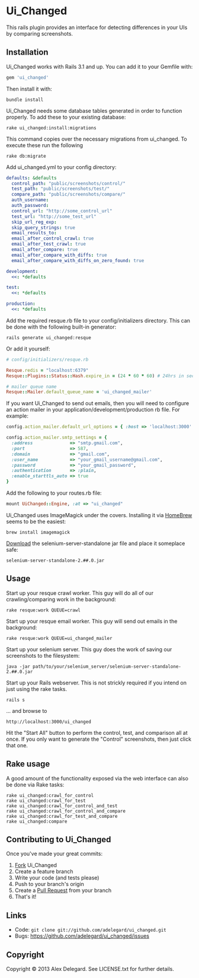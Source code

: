 # Ui_Changed

This rails plugin provides an interface for detecting differences in your UIs by comparing screenshots.

## Installation

Ui_Changed works with Rails 3.1 and up. You can add it to your Gemfile with:

```ruby
gem 'ui_changed'
```

Then install it with:

    bundle install

Ui_Changed needs some database tables generated in order to function properly. To add these to your existing database:

    rake ui_changed:install:migrations

This command copies over the necessary migrations from ui_changed. To execute these run the following

    rake db:migrate
    
Add ui_changed.yml to your config directory:

```yml
defaults: &defaults
  control_path: "public/screenshots/control/"
  test_path: "public/screenshots/test/"
  compare_path: "public/screenshots/compare/"
  auth_username:
  auth_password:
  control_url: "http://some_control_url"
  test_url: "http://some_test_url"
  skip_url_reg_exp:
  skip_query_strings: true
  email_results_to:
  email_after_control_crawl: true
  email_after_test_crawl: true
  email_after_compare: true
  email_after_compare_with_diffs: true
  email_after_compare_with_diffs_on_zero_found: true

development:
  <<: *defaults

test:
  <<: *defaults

production:
  <<: *defaults
```

Add the required resque.rb file to your config/initializers directory. This can be done with the following built-in generator:

    rails generate ui_changed:resque

Or add it yourself:

```ruby
# config/initializers/resque.rb

Resque.redis = "localhost:6379"
Resque::Plugins::Status::Hash.expire_in = (24 * 60 * 60) # 24hrs in seconds

# mailer queue name
Resque::Mailer.default_queue_name = 'ui_changed_mailer'
```

If you want Ui_Changed to send out emails, then you will need to configure an action mailer in your application/development/production rb file. For example:

```ruby
config.action_mailer.default_url_options = { :host => 'localhost:3000' }

config.action_mailer.smtp_settings = {
  :address              => "smtp.gmail.com",
  :port                 => 587,
  :domain               => "gmail.com",
  :user_name            => "your_gmail_username@gmail.com",
  :password             => "your_gmail_password",
  :authentication       => :plain,
  :enable_starttls_auto => true
}

```

Add the following to your routes.rb file:

```ruby
mount UiChanged::Engine, :at => "ui_changed"
```

Ui_Changed uses ImageMagick under the covers. Installing it via [HomeBrew][homebrew] seems to be the easiest:

    brew install imagemagick


[Download][selenium_downloads] the selenium-server-standalone jar file and place it someplace safe:

    selenium-server-standalone-2.##.0.jar

## Usage

Start up your resque crawl worker. This guy will do all of our crawling/comparing work in the background:

    rake resque:work QUEUE=crawl

Start up your resque email worker. This guy will send out emails in the background:

    rake resque:work QUEUE=ui_changed_mailer

Start up your selenium server. This guy does the work of saving our screenshots to the filesystem:

    java -jar path/to/your/selenium_server/selenium-server-standalone-2.##.0.jar

Start up your Rails webserver. This is not strickly required if you intend on just using the rake tasks.

    rails s

... and browse to

    http://localhost:3000/ui_changed

Hit the "Start All" button to perform the control, test, and comparison all at once. If you only want to generate the "Control" screenshots, then just click that one.

## Rake usage

A good amount of the functionality exposed via the web interface can also be done via Rake tasks:

    rake ui_changed:crawl_for_control
    rake ui_changed:crawl_for_test
    rake ui_changed:crawl_for_control_and_test
    rake ui_changed:crawl_for_control_and_compare
    rake ui_changed:crawl_for_test_and_compare
    rake ui_changed:compare

## Contributing to Ui_Changed

Once you've made your great commits:

1. [Fork][forking] Ui_Changed
2. Create a feature branch
3. Write your code (and tests please)
4. Push to your branch's origin
5. Create a [Pull Request][pull requests] from your branch
6. That's it!

## Links

* Code: `git clone git://github.com/adelegard/ui_changed.git`
* Bugs: <https://github.com/adelegard/ui_changed/issues>

## Copyright

Copyright © 2013 Alex Delegard. See LICENSE.txt for
further details.

[forking]: http://help.github.com/forking/
[pull requests]: http://help.github.com/pull-requests/
[selenium_downloads]: http://code.google.com/p/selenium/downloads/list
[homebrew]: http://mxcl.github.com/homebrew/